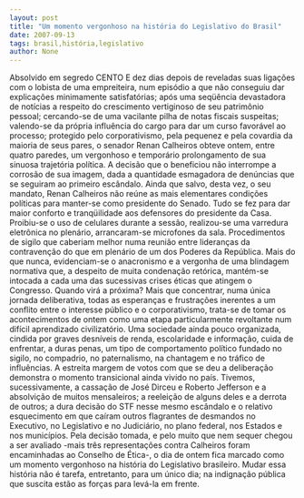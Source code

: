 ```yaml
---
layout: post
title: "Um momento vergonhoso na história do Legislativo do Brasil"
date: 2007-09-13
tags: brasil,história,legislativo
author: None
---
```

Absolvido em segredo
CENTO E dez dias depois de reveladas suas liga&ccedil;&otilde;es com o lobista de uma empreiteira, num epis&oacute;dio a que n&atilde;o conseguiu dar explica&ccedil;&otilde;es minimamente satisfat&oacute;rias; ap&oacute;s uma seq&uuml;&ecirc;ncia devastadora de not&iacute;cias a respeito do crescimento vertiginoso de seu patrim&ocirc;nio pessoal; cercando-se de uma vacilante pilha de notas fiscais suspeitas; valendo-se da pr&oacute;pria influ&ecirc;ncia do cargo para dar um curso favor&aacute;vel ao processo; protegido pelo corporativismo, pela pequenez e pela covardia da maioria de seus pares, o senador Renan Calheiros obteve ontem, entre quatro paredes, um vergonhoso e tempor&aacute;rio prolongamento de sua sinuosa trajet&oacute;ria pol&iacute;tica.
A decis&atilde;o que o beneficiou n&atilde;o interrompe a corros&atilde;o de sua imagem, dada a quantidade esmagadora de den&uacute;ncias que se seguiram ao primeiro esc&acirc;ndalo. Ainda que salvo, desta vez, o seu mandato, Renan Calheiros n&atilde;o re&uacute;ne as mais elementares condi&ccedil;&otilde;es pol&iacute;ticas para manter-se como presidente do Senado.
Tudo se fez para dar maior conforto e tranq&uuml;ilidade aos defensores do presidente da Casa. Proibiu-se o uso de celulares durante a sess&atilde;o, realizou-se uma varredura eletr&ocirc;nica no plen&aacute;rio, arrancaram-se microfones da sala. Procedimentos de sigilo que caberiam melhor numa reuni&atilde;o entre lideran&ccedil;as da contraven&ccedil;&atilde;o do que em plen&aacute;rio de um dos Poderes da Rep&uacute;blica.
Mais do que nunca, evidenciam-se o anacronismo e a vergonha de uma blindagem normativa que, a despeito de muita condena&ccedil;&atilde;o ret&oacute;rica, mant&eacute;m-se intocada a cada uma das sucessivas crises &eacute;ticas que atingem o Congresso.
Quando vir&aacute; a pr&oacute;xima? Mais que concentrar, numa &uacute;nica jornada deliberativa, todas as esperan&ccedil;as e frustra&ccedil;&otilde;es inerentes a um conflito entre o interesse p&uacute;blico e o corporativismo, trata-se de tomar os acontecimentos de ontem como uma etapa particularmente revoltante num dif&iacute;cil aprendizado civilizat&oacute;rio.
Uma sociedade ainda pouco organizada, cindida por graves desn&iacute;veis de renda, escolaridade e informa&ccedil;&atilde;o, cuida de enfrentar, a duras penas, um tipo de comportamento pol&iacute;tico fundado no sigilo, no compadrio, no paternalismo, na chantagem e no tr&aacute;fico de influ&ecirc;ncias.
A estreita margem de votos com que se deu a delibera&ccedil;&atilde;o demonstra o momento transicional ainda vivido no pa&iacute;s. Tivemos, sucessivamente, a cassa&ccedil;&atilde;o de Jos&eacute; Dirceu e Roberto Jefferson e a absolvi&ccedil;&atilde;o de muitos mensaleiros; a reelei&ccedil;&atilde;o de alguns deles e a derrota de outros; a dura decis&atilde;o do STF nesse mesmo esc&acirc;ndalo e o relativo esquecimento em que ca&iacute;ram outros flagrantes de desmandos no Executivo, no Legislativo e no Judici&aacute;rio, no plano federal, nos Estados e nos munic&iacute;pios.
Pela decis&atilde;o tomada, e pelo muito que nem sequer chegou a ser avaliado -mais tr&ecirc;s representa&ccedil;&otilde;es contra Calheiros foram encaminhadas ao Conselho de &Eacute;tica-, o dia de ontem fica marcado como um momento vergonhoso na hist&oacute;ria do Legislativo brasileiro. Mudar essa hist&oacute;ria n&atilde;o &eacute; tarefa, entretanto, para um &uacute;nico dia; na indigna&ccedil;&atilde;o p&uacute;blica que suscita est&atilde;o as for&ccedil;as para lev&aacute;-la em frente.

&nbsp; 